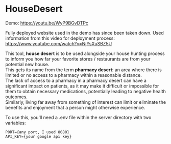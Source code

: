 # HouseDesert

Demo: https://youtu.be/WyP9BGvDTPc

Fully deployed website used in the demo has since been taken down. Used information from this video for deployment process: https://www.youtube.com/watch?v=NjYsXuSBZ5U

This tool, **house desert** is to be used alongside your house hunting process to inform you how far your favorite stores / restaurants are from your potential new house.  
This gets its name from the term **pharmacy desert**: an area where there is limited or no access to a pharmacy within a reasonable distance.   
The lack of access to a pharmacy in a pharmacy desert can have a significant impact on patients, as it may make it difficult or impossible for them to obtain necessary medications, potentially leading to negative health outcomes.   
Similarly, living far away from something of interest can limit or eliminate the benefits and enjoyment that a person might otherwise experience.   

To use this, you'll need a .env file within the server directory with two variables:  
```
PORT={any port, I used 8080}
API_KEY={your google api key}
```
